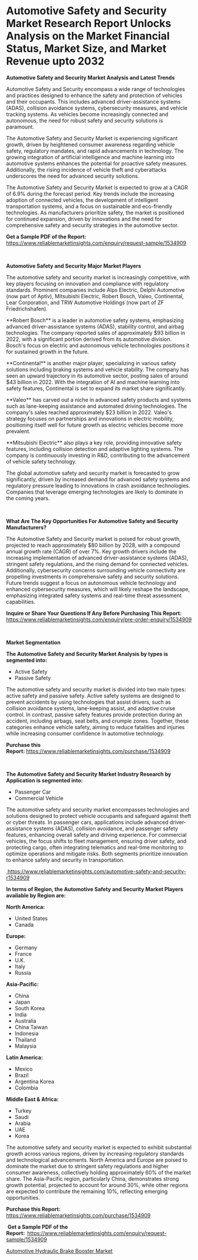 <p><h1>Automotive Safety and Security Market Research Report Unlocks Analysis on the Market Financial Status, Market Size, and Market Revenue upto 2032</h1></p><p><strong>Automotive Safety and Security Market Analysis and Latest Trends</strong></p>
<p><p>Automotive Safety and Security encompass a wide range of technologies and practices designed to enhance the safety and protection of vehicles and their occupants. This includes advanced driver-assistance systems (ADAS), collision avoidance systems, cybersecurity measures, and vehicle tracking systems. As vehicles become increasingly connected and autonomous, the need for robust safety and security solutions is paramount.</p><p>The Automotive Safety and Security Market is experiencing significant growth, driven by heightened consumer awareness regarding vehicle safety, regulatory mandates, and rapid advancements in technology. The growing integration of artificial intelligence and machine learning into automotive systems enhances the potential for proactive safety measures. Additionally, the rising incidence of vehicle theft and cyberattacks underscores the need for advanced security solutions.</p><p>The Automotive Safety and Security Market is expected to grow at a CAGR of 6.9% during the forecast period. Key trends include the increasing adoption of connected vehicles, the development of intelligent transportation systems, and a focus on sustainable and eco-friendly technologies. As manufacturers prioritize safety, the market is positioned for continued expansion, driven by innovations and the need for comprehensive safety and security strategies in the automotive sector.</p></p>
<p><strong>Get a Sample PDF of the Report:&nbsp;</strong> <a href="https://www.reliablemarketinsights.com/enquiry/request-sample/1534909?utm_campaign=2206&utm_medium=2&utm_source=Github&utm_content=ia&utm_term=30032025&utm_id=automotive-safety-and-security">https://www.reliablemarketinsights.com/enquiry/request-sample/1534909</a></p>
<p>&nbsp;</p>
<p><strong>Automotive Safety and Security Major Market Players</strong></p>
<p><p>The automotive safety and security market is increasingly competitive, with key players focusing on innovation and compliance with regulatory standards. Prominent companies include Alps Electric, Delphi Automotive (now part of Aptiv), Mitsubishi Electric, Robert Bosch, Valeo, Continental, Lear Corporation, and TRW Automotive Holdings (now part of ZF Friedrichshafen).</p><p>**Robert Bosch** is a leader in automotive safety systems, emphasizing advanced driver-assistance systems (ADAS), stability control, and airbag technologies. The company reported sales of approximately $93 billion in 2022, with a significant portion derived from its automotive division. Bosch's focus on electric and autonomous vehicle technologies positions it for sustained growth in the future.</p><p>**Continental** is another major player, specializing in various safety solutions including braking systems and vehicle stability. The company has seen an upward trajectory in its automotive sector, posting sales of around $43 billion in 2022. With the integration of AI and machine learning into safety features, Continental is set to expand its market share significantly.</p><p>**Valeo** has carved out a niche in advanced safety products and systems such as lane-keeping assistance and automated driving technologies. The company's sales reached approximately $23 billion in 2022. Valeo's strategy focuses on partnerships and innovations in electric mobility, positioning itself well for future growth as electric vehicles become more prevalent.</p><p>**Mitsubishi Electric** also plays a key role, providing innovative safety features, including collision detection and adaptive lighting systems. The company is continuously investing in R&D, contributing to the advancement of vehicle safety technology.</p><p>The global automotive safety and security market is forecasted to grow significantly, driven by increased demand for advanced safety systems and regulatory pressure leading to innovations in crash avoidance technologies. Companies that leverage emerging technologies are likely to dominate in the coming years.</p></p>
<p>&nbsp;</p>
<p><strong>What Are The Key Opportunities For Automotive Safety and Security Manufacturers?</strong></p>
<p><p>The Automotive Safety and Security market is poised for robust growth, projected to reach approximately $80 billion by 2028, with a compound annual growth rate (CAGR) of over 7%. Key growth drivers include the increasing implementation of advanced driver-assistance systems (ADAS), stringent safety regulations, and the rising demand for connected vehicles. Additionally, cybersecurity concerns surrounding vehicle connectivity are propelling investments in comprehensive safety and security solutions. Future trends suggest a focus on autonomous vehicle technology and enhanced cybersecurity measures, which will likely reshape the landscape, emphasizing integrated safety systems and real-time threat assessment capabilities.</p></p>
<p><strong>Inquire or Share Your Questions If Any Before Purchasing This Report:</strong> <a href="https://www.reliablemarketinsights.com/enquiry/pre-order-enquiry/1534909?utm_campaign=2206&utm_medium=2&utm_source=Github&utm_content=ia&utm_term=30032025&utm_id=automotive-safety-and-security">https://www.reliablemarketinsights.com/enquiry/pre-order-enquiry/1534909</a></p>
<p>&nbsp;</p>
<p><strong>Market Segmentation</strong></p>
<p><strong>The Automotive Safety and Security Market Analysis by types is segmented into:</strong></p>
<p><ul><li>Active Safety</li><li>Passive Safety</li></ul></p>
<p><p>The automotive safety and security market is divided into two main types: active safety and passive safety. Active safety systems are designed to prevent accidents by using technologies that assist drivers, such as collision avoidance systems, lane-keeping assist, and adaptive cruise control. In contrast, passive safety features provide protection during an accident, including airbags, seat belts, and crumple zones. Together, these categories enhance vehicle safety, aiming to reduce fatalities and injuries while increasing consumer confidence in automotive technology.</p></p>
<p><strong>Purchase this Report:&nbsp;</strong><a href="https://www.reliablemarketinsights.com/purchase/1534909?utm_campaign=2206&utm_medium=2&utm_source=Github&utm_content=ia&utm_term=30032025&utm_id=automotive-safety-and-security">https://www.reliablemarketinsights.com/purchase/1534909</a></p>
<p>&nbsp;</p>
<p><strong>The Automotive Safety and Security Market Industry Research by Application is segmented into:</strong></p>
<p><ul><li>Passenger Car</li><li>Commercial Vehicle</li></ul></p>
<p><p>The automotive safety and security market encompasses technologies and solutions designed to protect vehicle occupants and safeguard against theft or cyber threats. In passenger cars, applications include advanced driver-assistance systems (ADAS), collision avoidance, and passenger safety features, enhancing overall safety and driving experience. For commercial vehicles, the focus shifts to fleet management, ensuring driver safety, and protecting cargo, often integrating telematics and real-time monitoring to optimize operations and mitigate risks. Both segments prioritize innovation to enhance safety and security in transportation.</p></p>
<p><a href="https://www.reliablemarketinsights.com/automotive-safety-and-security-r1534909?utm_campaign=2206&utm_medium=2&utm_source=Github&utm_content=ia&utm_term=30032025&utm_id=automotive-safety-and-security">&nbsp;https://www.reliablemarketinsights.com/automotive-safety-and-security-r1534909</a></p>
<p><strong>In terms of Region, the Automotive Safety and Security Market Players available by Region are:</strong></p>
<p>
    <p> <strong> North America: </strong>
        <ul>
            <li>United States</li>
            <li>Canada</li>
        </ul>
        </p> 
    <p> <strong> Europe: </strong>
        <ul>
            <li>Germany</li>
            <li>France</li>
            <li>U.K.</li>
            <li>Italy</li>
            <li>Russia</li>
        </ul>
        </p> 
    <p> <strong> Asia-Pacific: </strong>
        <ul>
            <li>China</li>
            <li>Japan</li>
            <li>South Korea</li>
            <li>India</li>
            <li>Australia</li>
            <li>China Taiwan</li>
            <li>Indonesia</li>
            <li>Thailand</li>
            <li>Malaysia</li>
        </ul>
        </p> 
    <p> <strong> Latin America: </strong>
        <ul>
            <li>Mexico</li>
            <li>Brazil</li>
            <li>Argentina Korea</li>
            <li>Colombia</li>
        </ul>
        </p> 
    <p> <strong> Middle East & Africa: </strong>
        <ul>
            <li>Turkey</li>
            <li>Saudi</li>
            <li>Arabia</li>
            <li>UAE</li>
            <li>Korea</li>
        </ul>
    </p>
    </p>
<p><p>The automotive safety and security market is expected to exhibit substantial growth across various regions, driven by increasing regulatory standards and technological advancements. North America and Europe are poised to dominate the market due to stringent safety regulations and higher consumer awareness, collectively holding approximately 60% of the market share. The Asia-Pacific region, particularly China, demonstrates strong growth potential, projected to account for around 30%, while other regions are expected to contribute the remaining 10%, reflecting emerging opportunities.</p></p>
<p><strong>Purchase this Report: </strong><a href="https://www.reliablemarketinsights.com/purchase/1534909?utm_campaign=2206&utm_medium=2&utm_source=Github&utm_content=ia&utm_term=30032025&utm_id=automotive-safety-and-security">https://www.reliablemarketinsights.com/purchase/1534909</a></p>
<p>&nbsp;<strong>Get a Sample PDF of the Report:&nbsp;&nbsp;</strong><a href="https://www.reliablemarketinsights.com/enquiry/request-sample/1534909?utm_campaign=2206&utm_medium=2&utm_source=Github&utm_content=ia&utm_term=30032025&utm_id=automotive-safety-and-security">https://www.reliablemarketinsights.com/enquiry/request-sample/1534909</a></p>
<p><strong></strong></p>
<p><p><a href="https://github.com/wwwkeltoum/Market-Research-Report-List-5/blob/main/automotive-hydraulic-brake-booster-market.md?utm_campaign=2206&utm_medium=2&utm_source=Github&utm_content=ia&utm_term=30032025&utm_id=automotive-safety-and-security">Automotive Hydraulic Brake Booster Market</a></p></p>